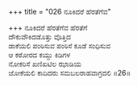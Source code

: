 +++
title = "026 ನೂಕಿದರೆ ಹೆರತೆಗೆವ"

+++
ನೂಕಿದರೆ ಹೆರತೆಗೆವ ಹೆರತೆಗೆ  
ದೌಕುವೌಕಿದಡೊತ್ತು ವೊತ್ತಿದ  
ಡಾಕೆಯಲಿ ಪಂಠಿಸುವ ಪಂಠಿಸೆ ಕೂಡೆ ಸಂಧಿಸುವ  
ಆ ಕಠೋರದ ಕಯ್ದು ಕಿಡಿಗಳ   
ನೋಕರಿಸೆ ಖಣಿಖಟಿಲ ಝಾಡಿಯ  
ಜೋಕೆಯಲಿ ಕಾದಿದರು ಸಮಬಲರಾಹವಾಗ್ರದಲಿ     ॥26॥